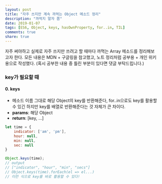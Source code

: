 ```yaml
---
layout: post
title: "자주 쓰지만 계속 까먹는 Object 메소드 정리"
description: "까먹지 말자 쫌"
date: 2019-01-07
tags: [ES6, Object, keys, hasOwnProperty, for..in, TIL]
comments: true
share: true
---
```


자주 써야하고 실제로 자주 쓰지만 쓰려고 할 때마다 까먹는 Array 메소드를 정리해보고자 한다. 모든 내용은 MDN + 구글링을 참고했고, 노트 정리처럼 공부용 + 개인 위키용으로 작성했다. (혹시 공부한 내용 중 틀린 부분이 있다면 댓글 부탁드립니다.)

### key가 필요할 때

#### 0. keys
- 메소드 이름 그대로 해당 Object의 key를 반환해준다, for..in으로도 key를 활용할 수 있긴 하지만 key를 배열로 반환해준다는 것 자체가 큰 차이다.
- **params**: 해당 Object
- **return**: [key, ...]

```javascript
let time = {
    indicator: ['am', 'pm'],
    hour: null,
    min: null,
    sec: null
}

Object.keys(time);
// output
// ["indicator", "hour", "min", "secs"]
// Object.keys(time).forEach(el => el...)
// 이런 식으로 key를 바로 활용할 수 있다!
```